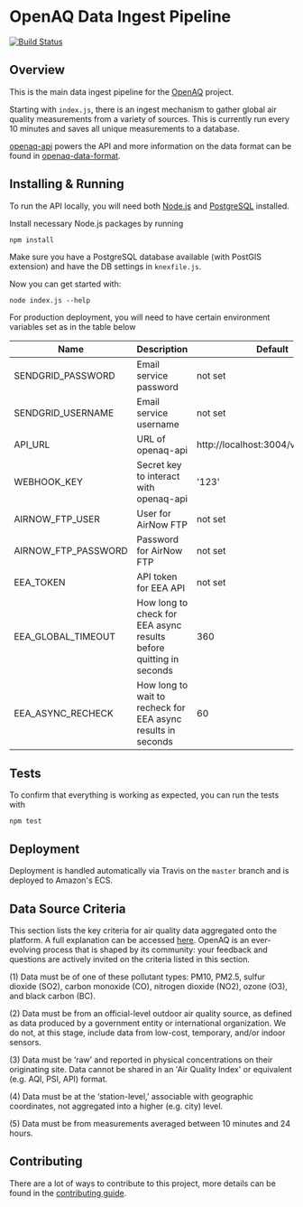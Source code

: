 # OpenAQ Data Ingest Pipeline
[![Build Status](https://travis-ci.org/openaq/openaq-fetch.svg?branch=master)](https://travis-ci.org/openaq/openaq-fetch)

## Overview
This is the main data ingest pipeline for the [OpenAQ](https://openaq.org) project.

Starting with `index.js`, there is an ingest mechanism to gather global air quality measurements from a variety of sources. This is currently run every 10 minutes and saves all unique measurements to a database.

[openaq-api](https://github.com/openaq/openaq-api) powers the API and more information on the data format can be found in [openaq-data-format](https://github.com/openaq/openaq-data-format).

## Installing & Running
To run the API locally, you will need both [Node.js](https://nodejs.org) and [PostgreSQL](http://www.postgresql.org/) installed.

Install necessary Node.js packages by running

`npm install`

Make sure you have a PostgreSQL database available (with PostGIS extension) and have the DB settings in `knexfile.js`.

Now you can get started with:

`node index.js --help`

For production deployment, you will need to have certain environment variables set as in the table below

| Name | Description | Default |
|---|---|---|
| SENDGRID_PASSWORD | Email service password | not set |
| SENDGRID_USERNAME | Email service username | not set |
| API_URL | URL of openaq-api | http://localhost:3004/v1/webhooks |
| WEBHOOK_KEY | Secret key to interact with openaq-api | '123' |
| AIRNOW_FTP_USER | User for AirNow FTP | not set |
| AIRNOW_FTP_PASSWORD | Password for AirNow FTP | not set |
| EEA_TOKEN | API token for EEA API | not set |
| EEA_GLOBAL_TIMEOUT | How long to check for EEA async results before quitting in seconds | 360 |
| EEA_ASYNC_RECHECK | How long to wait to recheck for EEA async results in seconds | 60 |

## Tests
To confirm that everything is working as expected, you can run the tests with

`npm test`

## Deployment
Deployment is handled automatically via Travis on the `master` branch and is deployed to Amazon's ECS.

## Data Source Criteria

This section lists the key criteria for air quality data aggregated
onto the platform. A full explanation can be accessed
[here](https://medium.com/@openaq/where-does-openaq-data-come-from-a5cf9f3a5c85#.919hlx2by). OpenAQ
is an ever-evolving process that is shaped by its community: your
feedback and questions are actively invited on the criteria listed in
this section.

(1) Data must be of one of these pollutant types: PM10, PM2.5, sulfur dioxide (SO2), carbon monoxide (CO), nitrogen dioxide (NO2), ozone (O3), and black carbon (BC).

(2) Data must be from an official-level outdoor air quality source, as defined as data produced by a government entity or international organization. We do not, at this stage, include data from low-cost, temporary, and/or indoor sensors. 

(3) Data must be ‘raw’ and reported in physical concentrations on their originating site. Data cannot be shared in an 'Air Quality Index' or equivalent (e.g. AQI, PSI, API) format.

(4) Data must be at the ‘station-level,’ associable with geographic coordinates, not aggregated into a higher (e.g. city) level.

(5) Data must be from measurements averaged between 10 minutes and 24 hours.


## Contributing
There are a lot of ways to contribute to this project, more details can be found in the [contributing guide](CONTRIBUTING.md).
